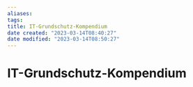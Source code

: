 ```yaml
---
aliases: 
tags: 
title: IT-Grundschutz-Kompendium
date created: "2023-03-14T08:40:27"
date modified: "2023-03-14T08:50:27"
---
```


# IT-Grundschutz-Kompendium
